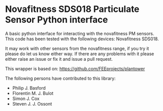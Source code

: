 # Novafitness SDS018 Particulate Sensor Python interface
A basic python interface for interacting with the novafitness PM sensors.  This code has been tested with the following devices: Novafitness SDS018.
 
 It may work with other sensors from the novafitness range, if you try it please do let us know either way.  If there are any problems with it please either raise an issue or fix it and issue a pull request.


This wrapper is based on: https://github.com/FEEprojects/plantower

The following persons have contributed to this library:
 * Philip J. Basford
 * Florentin M. J. Bulot
 * Simon J. Cox
 * Steven J. J. Ossont
